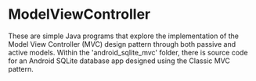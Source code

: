 # ModelViewController
These are simple Java programs that explore the implementation of the Model View Controller (MVC) design pattern through both passive and active models. Within the 'android_sqlite_mvc' folder, there is source code for an Android SQLite database app designed using the Classic MVC pattern.
